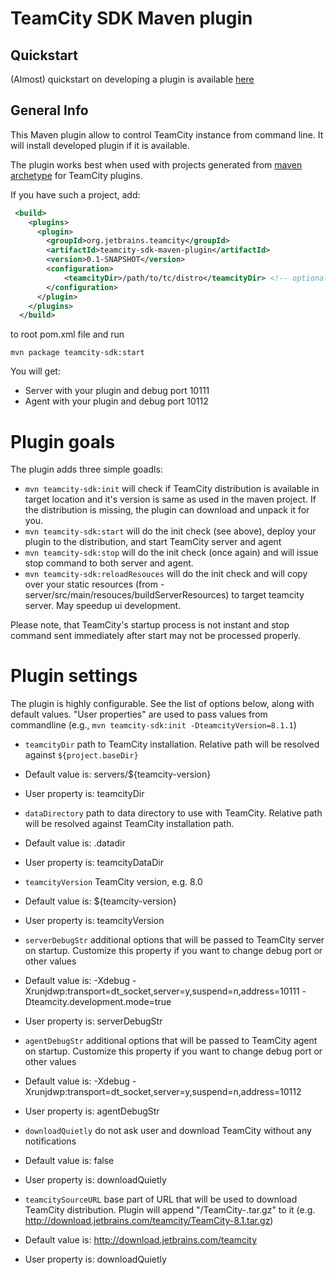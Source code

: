 TeamCity SDK Maven plugin
=========================

## Quickstart

 (Almost) quickstart on developing a plugin is available [here](https://github.com/nskvortsov/teamcity-sdk-maven-plugin/wiki/Developing-TeamCity-plugin)

## General Info

This Maven plugin allow to control TeamCity instance from command line. It will install developed plugin if it is available. 

The plugin works best when used with projects generated from [maven archetype](http://confluence.jetbrains.com/display/TCD8/Developing+Plugins+Using+Maven#DevelopingPluginsUsingMaven-MavenArchetypes) for TeamCity plugins.

If you have such a project, add:
```xml
 <build>
    <plugins>
      <plugin>
        <groupId>org.jetbrains.teamcity</groupId>
        <artifactId>teamcity-sdk-maven-plugin</artifactId>
        <version>0.1-SNAPSHOT</version>
        <configuration>
            <teamcityDir>/path/to/tc/distro</teamcityDir> <!-- optional -->
        </configuration>
      </plugin>
    </plugins>
  </build>
```
to root pom.xml file and run

```mvn package teamcity-sdk:start```

You will get:
* Server with your plugin and debug port 10111
* Agent with your plugin and debug port  10112

# Plugin goals

The plugin adds three simple goadls:

* ```mvn teamcity-sdk:init``` will check if TeamCity distribution is available in target location and it's version is same as used in the maven project. If the distribution is missing, the plugin can download and unpack it for you.
* ```mvn teamcity-sdk:start``` will do the init check (see above), deploy your plugin to the distribution, and start TeamCity server and agent
* ```mvn teamcity-sdk:stop``` will do the init check (once again) and will issue stop command to both server and agent.
* ```mvn teamcity-sdk:reloadResouces``` will do the init check and will copy over your static resources (from <plugin>-server/src/main/resouces/buildServerResources) to target teamcity server. May speedup ui development.

Please note, that TeamCity's startup process is not instant and stop command sent immediately after start may not be processed properly.

# Plugin settings

The plugin is highly configurable. See the list of options below, along with default values. "User properties" are used to pass values from commandline (e.g., ```mvn teamcity-sdk:init -DteamcityVersion=8.1.1```)

- ```teamcityDir```	path to TeamCity installation. Relative path will be resolved against ```${project.baseDir}```
 - Default value is: servers/${teamcity-version}
 - User property is: teamcityDir

- ```dataDirectory``` 	path to data directory to use with TeamCity. Relative path will be resolved against TeamCity installation path.
 - Default value is: .datadir
 - User property is: teamcityDataDir

- ```teamcityVersion``` TeamCity version, e.g. 8.0
 - Default value is: ${teamcity-version}
 - User property is: teamcityVersion

- ```serverDebugStr``` 	additional options that will be passed to TeamCity server on startup. Customize this property if you want to change debug port or other values
 - Default value is: -Xdebug -Xrunjdwp:transport=dt_socket,server=y,suspend=n,address=10111 -Dteamcity.development.mode=true
 - User property is: serverDebugStr

- ```agentDebugStr``` 	additional options that will be passed to TeamCity agent on startup. Customize this property if you want to change debug port or other values
 - Default value is: -Xdebug -Xrunjdwp:transport=dt_socket,server=y,suspend=n,address=10112
 - User property is: agentDebugStr

- ```downloadQuietly``` do not ask user and download TeamCity without any notifications
 - Default value is: false
 - User property is: downloadQuietly

- ```teamcitySourceURL``` base part of URL that will be used to download TeamCity distribution. Plugin will append "/TeamCity-<version>.tar.gz" to it (e.g. http://download.jetbrains.com/teamcity/TeamCity-8.1.tar.gz)
 - Default value is: http://download.jetbrains.com/teamcity
 - User property is: downloadQuietly
